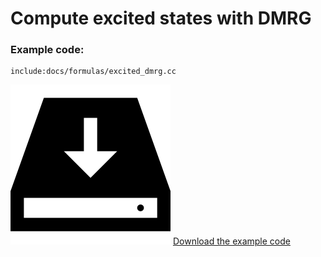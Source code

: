 # Compute excited states with DMRG #

### Example code:

    include:docs/formulas/excited_dmrg.cc

<img class="icon" src="docs/install.png"/>&nbsp;<a href="docs/formulas/excited_dmrg.cc">Download the example code</a>

